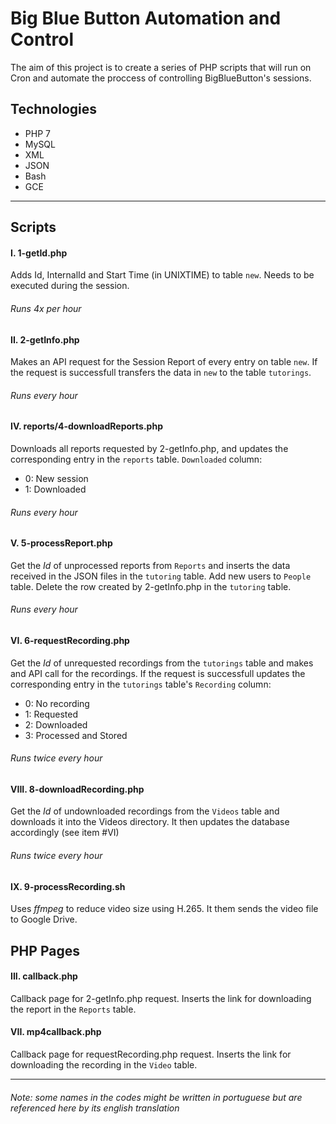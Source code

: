 # Big Blue Button Automation and Control
The aim of this project is to create a series of PHP scripts that will run on Cron and automate the proccess of controlling BigBlueButton's sessions.

## Technologies
- PHP 7
- MySQL
- XML
- JSON
- Bash
- GCE   

---

## Scripts

#### I. 1-getId.php
Adds Id, InternalId and Start Time (in UNIXTIME) to table `new`. Needs to be executed during the session.
###### Runs 4x per hour

#### II. 2-getInfo.php
Makes an API request for the Session Report of every entry on table `new`. If the request is successfull transfers the data in `new` to the table `tutorings`.
###### Runs every hour

#### IV. reports/4-downloadReports.php
Downloads all reports requested by 2-getInfo.php, and updates the corresponding entry in the `reports` table.
`Downloaded` column:
- 0: New session
- 1: Downloaded
###### Runs every hour

#### V. 5-processReport.php
Get the *Id* of unprocessed reports from `Reports` and inserts the data received in the JSON files in the `tutoring` table. Add new users to `People` table. Delete the row created by 2-getInfo.php in the `tutoring` table.
###### Runs every hour

#### VI. 6-requestRecording.php
Get the *Id* of unrequested recordings from the `tutorings` table and makes and API call for the recordings. If the request is successfull updates the corresponding entry in the `tutorings` table's `Recording` column:
- 0: No recording
- 1: Requested
- 2: Downloaded
- 3: Processed and Stored
###### Runs twice every hour

#### VIII. 8-downloadRecording.php
Get the *Id* of undownloaded recordings from the `Videos` table and downloads it into the Videos directory. It then updates the database accordingly (see item #VI)
###### Runs twice every hour

#### IX.  9-processRecording.sh
Uses *ffmpeg* to reduce video size using H.265. It them sends the video file to Google Drive.



## PHP Pages

#### III. callback.php
Callback page for 2-getInfo.php request. Inserts the link for downloading the report in the `Reports` table.

#### VII. mp4callback.php
Callback page for requestRecording.php request. Inserts the link for downloading the recording in the `Video` table.

---
###### Note: some names in the codes might be written in portuguese but are referenced here by its english translation